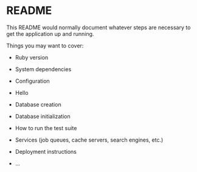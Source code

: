 # README

This README would normally document whatever steps are necessary to get the
application up and running.

Things you may want to cover:

* Ruby version

* System dependencies

* Configuration
* Hello

* Database creation

* Database initialization

* How to run the test suite

* Services (job queues, cache servers, search engines, etc.)

* Deployment instructions

* ...
